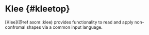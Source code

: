 Klee {#kleetop}
========

[Klee](@ref axom::klee) provides functionality to read and apply non-confromal
shapes via a common input language.
